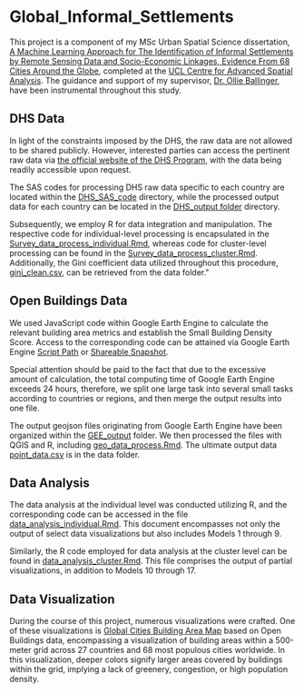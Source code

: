 # Global_Informal_Settlements

This project is a component of my MSc Urban Spatial Science dissertation, [A Machine Learning Approach for The Identification of Informal Settlements by Remote Sensing Data and Socio-Economic Linkages, Evidence From 68 Cities Around the Globe](Dissertation.pdf), completed at the [UCL Centre for Advanced Spatial Analysis](https://www.ucl.ac.uk/bartlett/casa/). The guidance and support of my supervisor, [Dr. Ollie Ballinger](https://oballinger.github.io), have been instrumental throughout this study.

## DHS Data

In light of the constraints imposed by the DHS, the raw data are not allowed to be shared publicly. However, interested parties can access the pertinent raw data via [the official website of the DHS Program](https://dhsprogram.com/data/available-datasets.cfm), with the data being readily accessible upon request.

The SAS codes for processing DHS raw data specific to each country are located within the [DHS_SAS_code](DHS_SAS_code) directory, while the processed output data for each country can be located in the [DHS_output folder](Global_Informal_Settlements/DHS_output) directory.

Subsequently, we employ R for data integration and manipulation. The respective code for individual-level processing is encapsulated in the [Survey_data_process_individual.Rmd](Survey_data_process_individual.Rmd), whereas code for cluster-level processing can be found in the [Survey_data_process_cluster.Rmd](Survey_data_process_cluster.Rmd). Additionally, the Gini coefficient data utilized throughout this procedure, [gini_clean.csv](data/gini_clean.csv), can be retrieved from the data folder."

## Open Buildings Data

We used JavaScript code within Google Earth Engine to calculate the relevant building area metrics and establish the Small Building Density Score. Access to the corresponding code can be attained via Google Earth Engine [Script Path](https://code.earthengine.google.com/?scriptPath=users%2FDanteChen0825%2FGlobal_Informal_Settlements%3AData_Processing) or
[Shareable Snapshot](https://code.earthengine.google.com/d27b6083956925d1113667b9f3358a30).

Special attention should be paid to the fact that due to the excessive amount of calculation, the total computing time of Google Earth Engine exceeds 24 hours, therefore, we split one large task into several small tasks according to countries or regions, and then merge the output results into one file. 

The output geojson files originating from Google Earth Engine have been organized within the [GEE_output](GEE_output) folder. We then processed the files with QGIS and R, including [geo_data_process.Rmd](geo_data_process.Rmd). The ultimate output data [point_data.csv](data/point_data.csv) is in the data folder.

## Data Analysis

The data analysis at the individual level was conducted utilizing R, and the corresponding code can be accessed in the file [data_analysis_individual.Rmd](data_analysis_individual.Rmd). This document encompasses not only the output of select data visualizations but also includes Models 1 through 9.

Similarly, the R code employed for data analysis at the cluster level can be found in [data_analysis_cluster.Rmd](data_analysis_cluster.Rmd). This file comprises the output of partial visualizations, in addition to Models 10 through 17.

## Data Visualization

During the course of this project, numerous visualizations were crafted. One of these visualizations is [Global Cities Building Area Map](https://dantechen0825.github.io/Global_Building_Area_Layer/) based on Open Buildings data, encompassing a visualization of building areas within a 500-meter grid across 27 countries and 68 most populous cities worldwide. In this visualization, deeper colors signify larger areas covered by buildings within the grid, implying a lack of greenery, congestion, or high population density.
